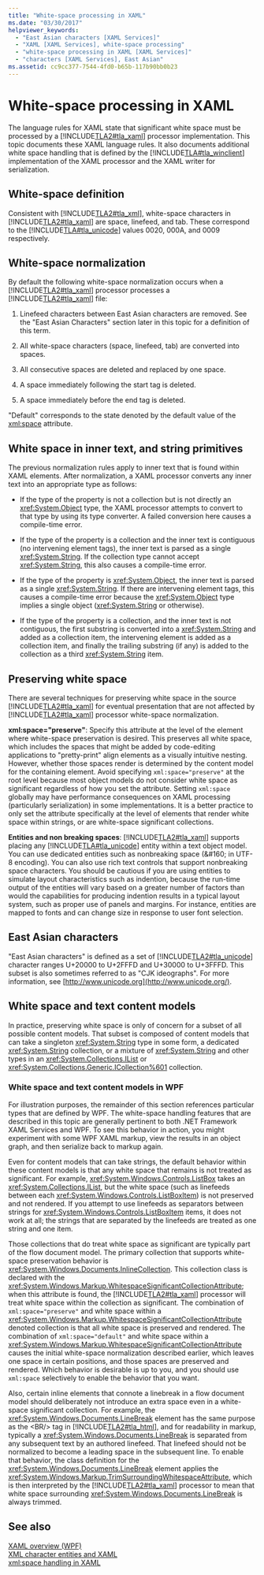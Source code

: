 ```yaml
---
title: "White-space processing in XAML"
ms.date: "03/30/2017"
helpviewer_keywords: 
  - "East Asian characters [XAML Services]"
  - "XAML [XAML Services], white-space processing"
  - "white-space processing in XAML [XAML Services]"
  - "characters [XAML Services], East Asian"
ms.assetid: cc9cc377-7544-4fd0-b65b-117b90bb0b23
---
```

# White-space processing in XAML
The language rules for XAML state that significant white space must be processed by a [!INCLUDE[TLA2#tla_xaml](../../../includes/tla2sharptla-xaml-md.md)] processor implementation. This topic documents these XAML language rules. It also documents additional white space handling that is defined by the [!INCLUDE[TLA#tla_winclient](../../../includes/tlasharptla-winclient-md.md)] implementation of the XAML processor and the XAML writer for serialization.  
  
<a name="whitespace_definition"></a>   
## White-space definition  
 Consistent with [!INCLUDE[TLA2#tla_xml](../../../includes/tla2sharptla-xml-md.md)], white-space characters in [!INCLUDE[TLA2#tla_xaml](../../../includes/tla2sharptla-xaml-md.md)] are space, linefeed, and tab. These correspond to the [!INCLUDE[TLA#tla_unicode](../../../includes/tlasharptla-unicode-md.md)] values 0020, 000A, and 0009 respectively.  
  
<a name="whitespace_normalization"></a>   
## White-space normalization  
 By default the following white-space normalization occurs when a [!INCLUDE[TLA2#tla_xaml](../../../includes/tla2sharptla-xaml-md.md)] processor processes a [!INCLUDE[TLA2#tla_xaml](../../../includes/tla2sharptla-xaml-md.md)] file:  
  
1. Linefeed characters between East Asian characters are removed. See the "East Asian Characters" section later in this topic for a definition of this term.  
  
2. All white-space characters (space, linefeed, tab) are converted into spaces.  
  
3. All consecutive spaces are deleted and replaced by one space.  
  
4. A space immediately following the start tag is deleted.  
  
5. A space immediately before the end tag is deleted.  
  
 "Default" corresponds to the state denoted by the default value of the [xml:space](../../../docs/framework/xaml-services/xml-space-handling-in-xaml.md) attribute.  
  
<a name="whitespace_in_inner_text_and_string_primitives"></a>   
## White space in inner text, and string primitives  
 The previous normalization rules apply to inner text that is found within XAML  elements. After normalization, a XAML  processor converts any inner text into an appropriate type as follows:  
  
- If the type of the property is not a collection but is not directly an <xref:System.Object> type, the XAML  processor attempts to convert to that type by using its type converter. A failed conversion here causes a compile-time error.  
  
- If the type of the property is a collection and the inner text is contiguous (no intervening element tags), the inner text is parsed as a single <xref:System.String>. If the collection type cannot accept <xref:System.String>, this also causes a compile-time error.  
  
- If the type of the property is <xref:System.Object>, the inner text is parsed as a single <xref:System.String>. If there are intervening element tags, this causes a compile-time error because the <xref:System.Object> type implies a single object (<xref:System.String> or otherwise).  
  
- If the type of the property is a collection, and the inner text is not contiguous, the first substring is converted into a <xref:System.String> and added as a collection item, the intervening element is added as a collection item, and finally the trailing substring (if any) is added to the collection as a third <xref:System.String> item.  
  
<a name="preserving_whitespace"></a>   
## Preserving white space  
 There are several techniques for preserving white space in the source [!INCLUDE[TLA2#tla_xaml](../../../includes/tla2sharptla-xaml-md.md)] for eventual presentation that are not affected by [!INCLUDE[TLA2#tla_xaml](../../../includes/tla2sharptla-xaml-md.md)] processor white-space normalization.  
  
 **xml:space="preserve"**: Specify this attribute at the level of the element where white-space preservation is desired. This preserves all white space, which includes the spaces that might be added by code-editing applications to "pretty-print" align elements as a visually intuitive nesting. However, whether those spaces render is determined by the content model for the containing element. Avoid specifying `xml:space="preserve"` at the root level because most object models do not consider white space as significant regardless of how you set the attribute. Setting `xml:space` globally may have performance consequences on XAML processing (particularly serialization) in some implementations. It is a better practice to only set the attribute specifically at the level of elements that render white space within strings, or are white-space significant collections.  
  
 **Entities and non breaking spaces**: [!INCLUDE[TLA2#tla_xaml](../../../includes/tla2sharptla-xaml-md.md)] supports placing any [!INCLUDE[TLA#tla_unicode](../../../includes/tlasharptla-unicode-md.md)] entity within a text object model. You can use dedicated entities such as nonbreaking space (&\#160; in UTF-8 encoding). You can also use rich text controls that support nonbreaking space characters. You should be cautious if you are using entities to simulate layout characteristics such as indention, because the run-time output of the entities will vary based on a greater number of factors than would the capabilities for producing indention results in a typical layout system, such as proper use of panels and margins. For instance, entities are mapped to fonts and can change size in response to user font selection.  
  
<a name="east_asian_characters"></a>   
## East Asian characters  
 "East Asian characters" is defined as a set of [!INCLUDE[TLA2#tla_unicode](../../../includes/tla2sharptla-unicode-md.md)] character ranges U+20000 to U+2FFFD and U+30000 to U+3FFFD. This subset is also sometimes referred to as "CJK ideographs". For more information, see [http://www.unicode.org](http://www.unicode.org/).  
  
<a name="whitespace_and_text_content_models"></a>   
## White space and text content models  
 In practice, preserving white space is only of concern for a subset of all possible content models. That subset is composed of content models that can take a singleton <xref:System.String> type in some form, a dedicated <xref:System.String> collection, or a mixture of <xref:System.String> and other types in an <xref:System.Collections.IList> or <xref:System.Collections.Generic.ICollection%601> collection.  
  
### White space and text content models in WPF  
 For illustration purposes, the remainder of this section references particular types that are defined by WPF. The white-space handling features that are described in this topic are generally pertinent to both .NET Framework XAML Services and WPF. To see this behavior in action, you might experiment with some WPF XAML markup, view the results in an object graph, and then serialize back to markup again.  
  
 Even for content models that can take strings, the default behavior within these content models is that any white space that remains is not treated as significant. For example, <xref:System.Windows.Controls.ListBox> takes an <xref:System.Collections.IList>, but the white space (such as linefeeds between each <xref:System.Windows.Controls.ListBoxItem>) is not preserved and not rendered. If you attempt to use linefeeds as separators between strings for <xref:System.Windows.Controls.ListBoxItem> items, it does not work at all; the strings that are separated by the linefeeds are treated as one string and one item.  
  
 Those collections that do treat white space as significant are typically part of the flow document model. The primary collection that supports white-space preservation behavior is <xref:System.Windows.Documents.InlineCollection>. This collection class is declared with the <xref:System.Windows.Markup.WhitespaceSignificantCollectionAttribute>; when this attribute is found, the [!INCLUDE[TLA2#tla_xaml](../../../includes/tla2sharptla-xaml-md.md)] processor will treat white space within the collection as significant. The combination of `xml:space="preserve"` and white space within a <xref:System.Windows.Markup.WhitespaceSignificantCollectionAttribute> denoted collection is that all white space is preserved and rendered. The combination of `xml:space="default"` and white space within a <xref:System.Windows.Markup.WhitespaceSignificantCollectionAttribute> causes the initial white-space normalization described earlier, which leaves one space in certain positions, and those spaces are preserved and rendered. Which behavior is desirable is up to you, and you should use `xml:space` selectively to enable the behavior that you want.  
  
 Also, certain inline elements that connote a linebreak in a flow document model should deliberately not introduce an extra space even in a white-space significant collection. For example, the <xref:System.Windows.Documents.LineBreak> element has the same purpose as the \<BR/> tag in [!INCLUDE[TLA2#tla_html](../../../includes/tla2sharptla-html-md.md)], and for readability in markup, typically a <xref:System.Windows.Documents.LineBreak> is separated from any subsequent text by an authored linefeed. That linefeed should not be normalized to become a leading space in the subsequent line. To enable that behavior, the class definition for the <xref:System.Windows.Documents.LineBreak> element applies the <xref:System.Windows.Markup.TrimSurroundingWhitespaceAttribute>, which is then interpreted by the [!INCLUDE[TLA2#tla_xaml](../../../includes/tla2sharptla-xaml-md.md)] processor to mean that white space surrounding <xref:System.Windows.Documents.LineBreak> is always trimmed.  
  
## See also  
 [XAML overview (WPF)](../../../docs/framework/wpf/advanced/xaml-overview-wpf.md)  
 [XML character entities and XAML](../../../docs/framework/xaml-services/xml-character-entities-and-xaml.md)  
 [xml:space handling in XAML](../../../docs/framework/xaml-services/xml-space-handling-in-xaml.md)
